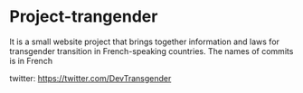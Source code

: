 # Project-trangender

It is a small website project that brings together information and laws for transgender transition in French-speaking countries.
The names of commits is in French

twitter: https://twitter.com/DevTransgender
